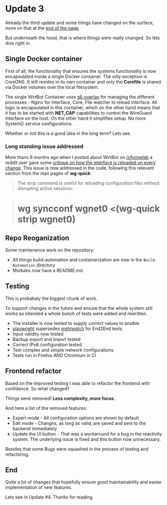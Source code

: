 # Update 3

Already the third update and some things have changed on the surface, more on that at the [end of the page](#frontend-refactor).

But underneath the hood, that is where things were really changed.
So lets dive right in.

## Single Docker container
First of all, the functionality that ensures the systems functionality is now encapsulated inside a single Docker container.
The only exception is CoreDNS. It still resides in its own container and only the **Corefile** is shared via Docker volumes over the local filesystem.

The single WirtBot Container uses [s6-overlay](https://github.com/just-containers/s6-overlay) for managing the different processes - Nginx for Interface, Core, File watcher to reload interface. All logic is encapsulated in this container, which on the other hand means that it has to be started with **NET_CAP** capabilities to control the WireGuard Interface on the host.
On the other hand it simplifies setup. No more SystemD service configurations.

Whether or not this is a good idea in the long term? Lets see.

### Long standing issue addressed
More thans 6 months ago when I posted about WirtBot on [/r/homelab](https://reddit.com/r/homelab) a reddit user gave some [critique on how the interface is reloaded on every change](https://www.reddit.com/r/homelab/comments/ge0vdf/make_your_homelab_available_over_the_internet/fpmbw2c?utm_source=share&utm_medium=web2x&context=3).
This issue is now addressed in the code, following this relevant section from the man pages of **wg-quick**:
> The strip command is useful for reloading configuration  files  without
> disrupting active sessions:

> # wg syncconf wgnet0 <(wg-quick strip wgnet0)


## Repo Reoganization
Some maintenance work on the repository:

- All things build-automation and containerization are now in the `Build-Automation` directory
- Modules now have a README.md

## Testing

This is probabaly the biggest chunk of work.

To support changes in the future and ensure that the whole system still works as intended a whole bunch of tests were added and rewritten.

- The installer is now tested to supply correct values to ansible
- [playwright](https://playwright.dev/) supersedes [nightwatch](https://nightwatchjs.org/) for End2End tests
- Input validity now tested
- Backup export and import tested
- Correct IPv6 configuration tested
- Test complex and simple network configurations
- Tests run in Firefox AND Chromium in CI


## Frontend refactor
Based on the improved testing I was able to refactor the frontend with confidence.
So what changed?

Things were removed! **Less complexity, more focus**.

And here a list of the removed features:

- Expert mode - All configuration options are shown by default
- Edit mode - Changes, as long as valid, are saved and sent to the backend immediately
- Update the UI button - That was a workaround for a bug in the reactivity system. The underlying issue is fixed and this button now unnecessary.

Besides that some Bugs were squashed in the process of testing and refactoring.
## End
Quite a lot of changes that hopefully ensure good maintainability and easier implementation of new features.

Lets see in Update #4. Thanks for reading.